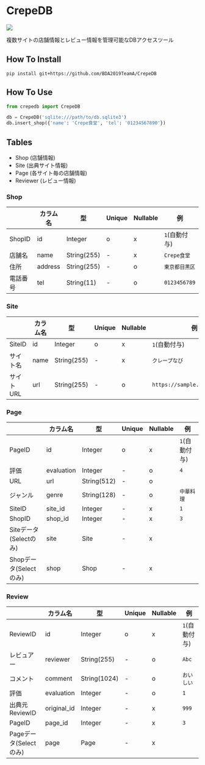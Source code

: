 # CrepeDB


![](https://github.com/BDA2019TeamA/CrepeDB/workflows/Test%20CrepeDB/badge.svg)

複数サイトの店舗情報とレビュー情報を管理可能なDBアクセスツール



## How To Install

```
pip install git+https://github.com/BDA2019TeamA/CrepeDB
```



## How To Use

```python
from crepedb import CrepeDB

db = CrepeDB('sqlite:///path/to/db.sqlite3')
db.insert_shop({'name': 'Crepe食堂', 'tel': '01234567890'})
```



## Tables

- Shop (店舗情報)
- Site (出典サイト情報)
- Page (各サイト毎の店舗情報)
- Reviewer (レビュー情報)


### Shop

|          | カラム名 | 型          | Unique | Nullable | 例             |
| -------- | -------- | ----------- | ------ | -------- | -------------- |
| ShopID   | id       | Integer     | o      | x        | `1`(自動付与)  |
| 店舗名   | name     | String(255) | -      | x        | `Crepe食堂`    |
| 住所     | address  | String(255) | -      | o        | `東京都目黒区` |
| 電話番号 | tel      | String(11)  | -      | o        | `0123456789`   |


### Site

|           | カラム名 | 型          | Unique | Nullable | 例                            |
| --------- | -------- | ----------- | ------ | -------- | ----------------------------- |
| SiteID    | id       | Integer     | o      | x        | `1`(自動付与)                 |
| サイト名  | name     | String(255) | -      | x        | `クレープなび`                |
| サイトURL | url      | String(255) | -      | o        | `https://sample.crepenavi.jp` |


### Page

|                        | カラム名   | 型          | Unique | Nullable | 例            |
| ---------------------- | ---------- | ----------- | ------ | -------- | ------------- |
| PageID                 | id         | Integer     | o      | x        | `1`(自動付与) |
| 評価                   | evaluation | Integer     | -      | o        | `4`           |
| URL                    | url        | String(512) | -      | o        |               |
| ジャンル               | genre      | String(128) | -      | o        | `中華料理`    |
| SiteID                 | site_id    | Integer     | -      | x        | `1`           |
| ShopID                 | shop_id    | Integer     | -      | x        | `3`           |
| Siteデータ(Selectのみ) | site       | Site        | -      | x        |               |
| Shopデータ(Selectのみ) | shop       | Shop        | -      | x        |               |


### Review

|                        | カラム名    | 型           | Unique | Nullable | 例            |
| ---------------------- | ----------- | ------------ | ------ | -------- | ------------- |
| ReviewID               | id          | Integer      | o      | x        | `1`(自動付与) |
| レビュアー             | reviewer    | String(255)  | -      | o        | `Abc`         |
| コメント               | comment     | String(1024) | -      | o        | `おいしい`    |
| 評価                   | evaluation  | Integer      | -      | o        | `1`           |
| 出典元ReviewID         | original_id | Integer      | -      | x        | `999`         |
| PageID                 | page_id     | Integer      | -      | x        | `3`           |
| Pageデータ(Selectのみ) | page        | Page         | -      | x        |               |



